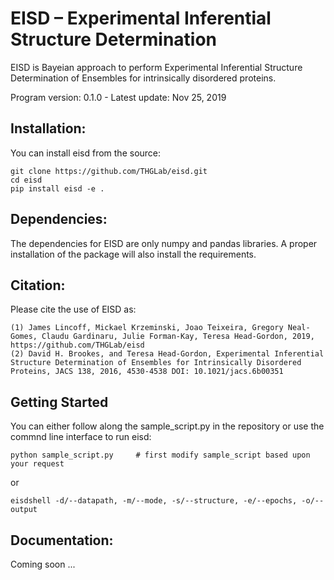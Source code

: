 # EISD – Experimental Inferential Structure Determination
EISD is Bayeian approach to perform Experimental Inferential Structure Determination of Ensembles for intrinsically disordered proteins.

Program version: 0.1.0  -  Latest update: Nov 25, 2019


## Installation:
You can install eisd from the source:

    git clone https://github.com/THGLab/eisd.git
    cd eisd
    pip install eisd -e .

## Dependencies:
The dependencies for EISD are only numpy and pandas libraries. A proper installation of the package will also install
the requirements.

## Citation:
Please cite the use of EISD as:


    (1) James Lincoff, Mickael Krzeminski, Joao Teixeira, Gregory Neal-Gomes, Claudu Gardinaru, Julie Forman-Kay, Teresa Head-Gordon, 2019, https://github.com/THGLab/eisd
    (2) David H. Brookes, and Teresa Head-Gordon, Experimental Inferential Structure Determination of Ensembles for Intrinsically Disordered Proteins, JACS 138, 2016, 4530-4538 DOI: 10.1021/jacs.6b00351

## Getting Started 
You can either follow along the sample_script.py in the repository or use the commnd line interface to run eisd: 

    python sample_script.py     # first modify sample_script based upon your request 
      
or

    eisdshell -d/--datapath, -m/--mode, -s/--structure, -e/--epochs, -o/--output


## Documentation:
Coming soon ...

